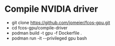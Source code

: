 # Compile NVIDIA driver

* git clone https://github.com/jomeier/fcos-gpu.git
* cd fcos-gpu/compile-driver
* podman build -t gpu -f Dockerfile .
* podman run -it --privileged gpu bash
